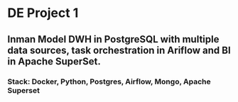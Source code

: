 # DE Project 1

## Inman Model DWH in PostgreSQL with multiple data sources, task orchestration in Ariflow and BI in Apache SuperSet.

### Stack: Docker, Python, Postgres, Airflow, Mongo, Apache Superset
